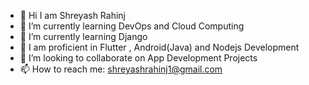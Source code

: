 - 👋 Hi I am Shreyash Rahinj
- 🔭 I’m currently learning DevOps and Cloud Computing
- 🔭 I’m currently learning Django 
- 👯 I am proficient in Flutter , Android(Java) and Nodejs Development
- 👯 I’m looking to collaborate on App Development Projects
- 📫 How to reach me: shreyashrahinj1@gmail.com

<!--
**ShreyashRahinj/ShreyashRahinj** is a ✨ _special_ ✨ repository because its `README.md` (this file) appears on your GitHub profile.
-->
